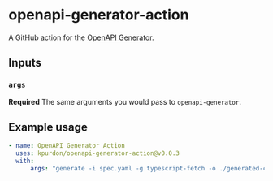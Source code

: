 # openapi-generator-action

A GitHub action for the [OpenAPI Generator](https://openapi-generator.tech/).

## Inputs

### `args`

**Required** The same arguments you would pass to `openapi-generator`.

## Example usage

```yaml
- name: OpenAPI Generator Action
  uses: kpurdon/openapi-generator-action@v0.0.3
  with:
      args: "generate -i spec.yaml -g typescript-fetch -o ./generated-code"
```
